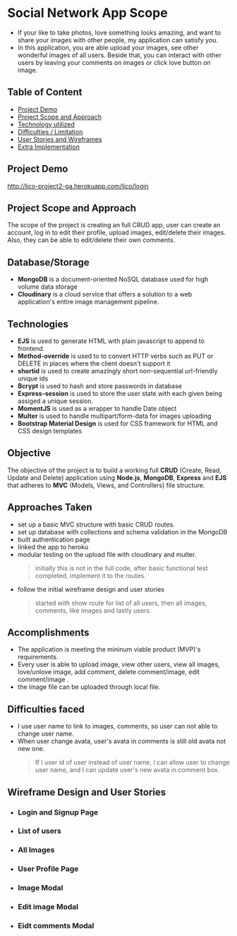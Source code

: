 # Social Network App Scope
- If your like to take photos, love something looks amazing, and want to share your images with other people, my application can satisfy you.
- In this application, you are able upload your images, see other wonderful images of all users. Beside that, you can interact with other users by leaving your comments on images or click love button on image.

## Table of Content
- [Project Demo](#Project-Demo)
- [Project Scope and Approach](#Project-Scope-and-Approach)
- [Technology utilized](#Technology-utilized)
- [Difficulties / Limitation](#Difficulties-/-Limitation)
- [User Stories and Wireframes](#User-Stories-and-Wireframes)
- [Extra Implementation](#Extra-Implementation)

## Project Demo
http://lico-project2-ga.herokuapp.com/lico/login <br />

## Project Scope and Approach
The scope of the project is creating an full CRUD app, user can create an account, log in to edit their profile, upload images, edit/delete their images. Also, they can be able to edit/delete their own comments.

## Database/Storage
* **MongoDB** is a document-oriented NoSQL database used for high volume data storage
* **Cloudinary** is a cloud service that offers a solution to a web application's entire image management pipeline.

## Technologies
* **EJS** is used to generate HTML with plain javascript to append to frontend.
* **Method-override** is used to to convert HTTP verbs such as PUT or DELETE in places where the client doesn't support it
* **shortid** is used to create amazingly short non-sequential url-friendly unique ids
* **Bcrypt** is used to hash and store passwords in database
* **Express-session** is used to store the user state with each given being assiged a unique session. 
* **MomentJS** is used as a wrapper to handle Date object
* **Multer** is used to handle multipart/form-data for images uploading 
* **Bootstrap Material Design** is used for CSS framework for HTML and CSS design templates

## Objective
The objective of the project is to build a working full **CRUD** (Create, Read, Update and Delete) application using **Node.js**, **MongoDB**, **Express** and **EJS** that adheres to **MVC** (Models, Views, and Controllers) file structure.

## Approaches Taken
* set up a basic MVC structure with basic CRUD routes.
* set up database with collections and schema validation in the MongoDB
* built authentication page
* linked the app to heroku
* modular testing on the upload file with cloudinary and multer. 
    > initially this is not in the full code, after basic functional test completed, implement it to the routes.
* follow the initial wireframe design and user stories
  > started with show route for list of all users, then all images, comments, like images and lastly users.
## Accomplishments
* The application is meeting the mininum viable product (MVP)'s requirements.
* Every user is able to upload image, view other users, view all images, love/unlove image, add comment, delete comment/image, edit comment/image   .
* the image file can be uploaded through local file. 

## Difficulties faced
* I use user name to link to images, comments, so user can not able to change user name. 
* When user change avata, user's avata in comments is still old avata not new one.
    >  If I user id of user instead of user name, I can allow user to change user name, and I can update user's new avata in comment box.



## Wireframe Design and User Stories
* ### Login and Signup Page
* ### List of users
* ### All Images
* ### User Profile Page
* ### Image Modal
* ### Edit image Modal
* ### Eidt comments Modal


